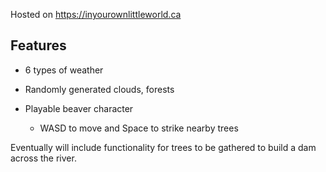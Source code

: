 Hosted on <https://inyourownlittleworld.ca>

## Features

- 6 types of weather

- Randomly generated clouds, forests

- Playable beaver character

  - WASD to move and Space to strike nearby trees

Eventually will include functionality for trees to be gathered to build a dam across the river.
